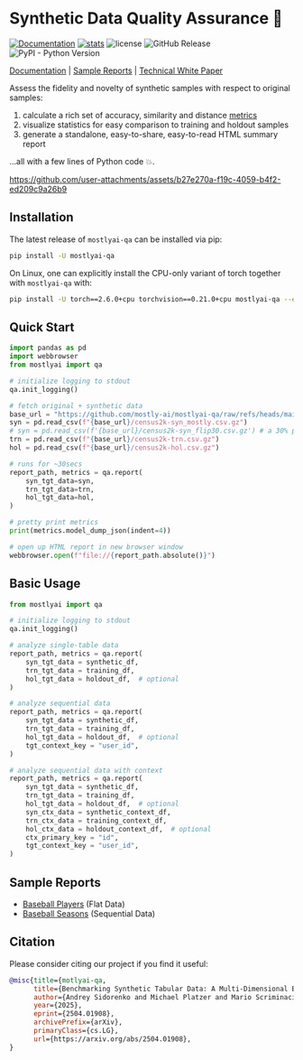 # Synthetic Data Quality Assurance 🔎

[![Documentation](https://img.shields.io/badge/docs-latest-green)](https://mostly-ai.github.io/mostlyai-qa/) [![stats](https://pepy.tech/badge/mostlyai-qa)](https://pypi.org/project/mostlyai-qa/) ![license](https://img.shields.io/github/license/mostly-ai/mostlyai-qa) ![GitHub Release](https://img.shields.io/github/v/release/mostly-ai/mostlyai-qa) ![PyPI - Python Version](https://img.shields.io/pypi/pyversions/mostlyai-qa)

[Documentation](https://mostly-ai.github.io/mostlyai-qa/) | [Sample Reports](#sample-reports) | [Technical White Paper](https://arxiv.org/abs/2504.01908)

Assess the fidelity and novelty of synthetic samples with respect to original samples:

1. calculate a rich set of accuracy, similarity and distance [metrics](https://mostly-ai.github.io/mostlyai-qa/api/#mostlyai.qa.metrics.ModelMetrics)
2. visualize statistics for easy comparison to training and holdout samples
3. generate a standalone, easy-to-share, easy-to-read HTML summary report

...all with a few lines of Python code 💥.

https://github.com/user-attachments/assets/b27e270a-f19c-4059-b4f2-ed209c9a26b9

## Installation

The latest release of `mostlyai-qa` can be installed via pip:

```bash
pip install -U mostlyai-qa
```

On Linux, one can explicitly install the CPU-only variant of torch together with `mostlyai-qa` with:

```bash
pip install -U torch==2.6.0+cpu torchvision==0.21.0+cpu mostlyai-qa --extra-index-url https://download.pytorch.org/whl/cpu
```

## Quick Start

```python
import pandas as pd
import webbrowser
from mostlyai import qa

# initialize logging to stdout
qa.init_logging()

# fetch original + synthetic data
base_url = "https://github.com/mostly-ai/mostlyai-qa/raw/refs/heads/main/examples/quick-start"
syn = pd.read_csv(f"{base_url}/census2k-syn_mostly.csv.gz")
# syn = pd.read_csv(f'{base_url}/census2k-syn_flip30.csv.gz') # a 30% perturbation of trn
trn = pd.read_csv(f"{base_url}/census2k-trn.csv.gz")
hol = pd.read_csv(f"{base_url}/census2k-hol.csv.gz")

# runs for ~30secs
report_path, metrics = qa.report(
    syn_tgt_data=syn,
    trn_tgt_data=trn,
    hol_tgt_data=hol,
)

# pretty print metrics
print(metrics.model_dump_json(indent=4))

# open up HTML report in new browser window
webbrowser.open(f"file://{report_path.absolute()}")
```

## Basic Usage

```python
from mostlyai import qa

# initialize logging to stdout
qa.init_logging()

# analyze single-table data
report_path, metrics = qa.report(
    syn_tgt_data = synthetic_df,
    trn_tgt_data = training_df,
    hol_tgt_data = holdout_df,  # optional
)

# analyze sequential data
report_path, metrics = qa.report(
    syn_tgt_data = synthetic_df,
    trn_tgt_data = training_df,
    hol_tgt_data = holdout_df,  # optional
    tgt_context_key = "user_id",
)

# analyze sequential data with context
report_path, metrics = qa.report(
    syn_tgt_data = synthetic_df,
    trn_tgt_data = training_df,
    hol_tgt_data = holdout_df,  # optional
    syn_ctx_data = synthetic_context_df,
    trn_ctx_data = training_context_df,
    hol_ctx_data = holdout_context_df,  # optional
    ctx_primary_key = "id",
    tgt_context_key = "user_id",
)
```

## Sample Reports

* [Baseball Players](https://html-preview.github.io/?url=https://github.com/mostly-ai/mostlyai-qa/blob/main/examples/baseball-players.html) (Flat Data)
* [Baseball Seasons](https://html-preview.github.io/?url=https://github.com/mostly-ai/mostlyai-qa/blob/main/examples/baseball-seasons-with-context.html) (Sequential Data)

## Citation

Please consider citing our project if you find it useful:

```bibtex
@misc{title={motlyai-qa,
      title={Benchmarking Synthetic Tabular Data: A Multi-Dimensional Evaluation Framework},
      author={Andrey Sidorenko and Michael Platzer and Mario Scriminaci and Paul Tiwald},
      year={2025},
      eprint={2504.01908},
      archivePrefix={arXiv},
      primaryClass={cs.LG},
      url={https://arxiv.org/abs/2504.01908},
}
```
